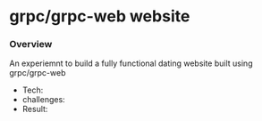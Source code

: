# grpc/grpc-web website
### Overview
An experiemnt to build a fully functional dating website built using grpc/grpc-web

* Tech:
* challenges:
* Result: